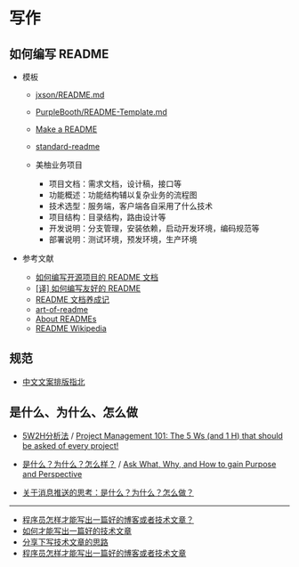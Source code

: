 写作
========

## 如何编写 README


- 模板

    - [jxson/README.md](https://gist.github.com/jxson/1784669)
    - [PurpleBooth/README-Template.md](https://gist.github.com/PurpleBooth/109311bb0361f32d87a2)
    - [Make a README](https://www.makeareadme.com/)
    - [standard-readme](https://github.com/RichardLitt/standard-readme)
    - 美柚业务项目

        - 项目文档：需求文档，设计稿，接口等
        - 功能概述：功能结构辅以复杂业务的流程图
        - 技术选型：服务端，客户端各自采用了什么技术
        - 项目结构：目录结构，路由设计等
        - 开发说明：分支管理，安装依赖，启动开发环境，编码规范等
        - 部署说明：测试环境，预发环境，生产环境

- 参考文献

    - [如何编写开源项目的 README 文档](https://blog.coding.net/blog/how-to-make-readme)
    - [[译] 如何编写友好的 README](https://segmentfault.com/a/1190000006834614)
    - [README 文档养成记](https://linuxstory.org/writing-a-friendly-readme/)
    - [art-of-readme](https://github.com/noffle/art-of-readme)
    - [About READMEs](https://help.github.com/articles/about-readmes/)
    - [README Wikipedia](https://en.wikipedia.org/wiki/README)

## 规范

- [中文文案排版指北](https://github.com/sparanoid/chinese-copywriting-guidelines)

## 是什么、为什么、怎么做

- [5W2H分析法](https://baike.baidu.com/item/5W2H分析法/8111597) / [Project Management 101: The 5 Ws (and 1 H) that should be asked of every project!](https://www.workfront.com/blog/project-management-101-the-5-ws-and-1-h-that-should-be-asked-of-every-project)
- [是什么？为什么？怎么样？](http://www.china.com.cn/xxsb/txt/2004-05/25/content_5572117.htm) / [Ask What, Why, and How to gain Purpose and Perspective](https://medium.com/@Bar_Code/purpose-and-perspective-through-what-why-and-how-e158bf63e764)

- [关于消息推送的思考：是什么？为什么？怎么做？](https://www.yunyingpai.com/app/459645.html)

---

- [程序员怎样才能写出一篇好的博客或者技术文章？](https://www.zhihu.com/question/40716838)
- [如何才能写出一篇好的技术文章](https://www.jianshu.com/p/06a50b44a776)
- [分享下写技术文章的思路](https://blog.fundebug.com/2018/09/29/how-to-write-technology-blog/)
- [程序员怎样才能写出一篇好的博客或者技术文章](https://cloud.tencent.com/developer/article/1191547)
